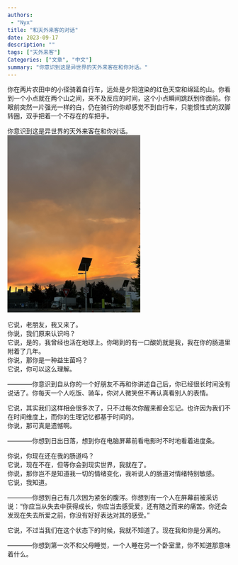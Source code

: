 ```yaml
---
authors:
 - "Nyx"
title: "和天外来客的对话"
date: 2023-09-17
description: ""
tags: ["天外来客"]
Categories: ["文章", "中文"]
summary: "你意识到这是异世界的天外来客在和你对话。"
---
```

<div id="google_translate_element"></div>

<script type="text/javascript">
function googleTranslateElementInit() {
  new google.translate.TranslateElement({pageLanguage: 'en'}, 'google_translate_element');
}
</script>

<script type="text/javascript" src="//translate.google.com/translate_a/element.js?cb=googleTranslateElementInit"></script>

你在两片农田中的小径骑着自行车，远处是夕阳渲染的红色天空和绵延的山。你看到一个小点就在两个山之间，来不及反应的时间，这个小点瞬间跳跃到你面前。你眼前突然一片强光一样的白，仍在骑行的你却感觉不到自行车，只能惯性式的双脚转圈，双手把着一个不存在的车把手。

你意识到这是异世界的天外来客在和你对话。
<img src="sky.jpg" alt="process" style="height:400px"/>

它说，老朋友，我又来了。\
你说，我们原来认识吗？\
它说，是的，我曾经也活在地球上。你喝到的有一口酸奶就是我，我在你的肠道里附着了几年。\
你说，那你是一种益生菌吗？\
它说，你可以这么理解。

————你意识到自从你的一个好朋友不再和你讲述自己后，你已经很长时间没有说话了。你每天一个人吃饭、骑车，你对人微笑但不再认真看别人的表情。

它说，其实我们这样相会很多次了，只不过每次你醒来都会忘记。也许因为我们不在时间维度上，而你的生理记忆都基于时间的。\
你说，那可真是遗憾啊。

————你想到日出日落，想到你在电脑屏幕前看电影时不时地看着进度条。

你说，你现在还在我的肠道吗？\
它说，现在不在，但等你会到现实世界，我就在了。\
你说，那你岂不是知道我一切的情绪变化，我听说人的肠道对情绪特别敏感。\
它说，我知道。

————你想到自己有几次因为紧张的腹泻。你想到有一个人在屏幕前被采访说：“你应当从失去中获得成长，你应当去感受爱，还有随之而来的痛苦。你还会发现在失去所爱之前，你没有好好表达对其的感受。”

它说，不过当我们在这个状态下的时候，我就不知道了。现在我和你是分离的。

————你想到第一次不和父母睡觉，一个人睡在另一个卧室里，你不知道那意味着什么。

